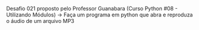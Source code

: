 Desafio 021 proposto pelo Professor Guanabara (Curso Python #08 - Utilizando Módulos)
-> Faça um programa em python que abra e reproduza o áudio de um arquivo MP3